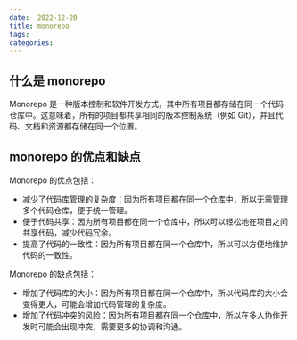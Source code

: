 ```yaml
---
date:  2022-12-20
title: monorepo
tags: 
categories:
---
```

## 什么是 monorepo
Monorepo 是一种版本控制和软件开发方式，其中所有项目都存储在同一个代码仓库中。这意味着，所有的项目都共享相同的版本控制系统（例如 Git），并且代码、文档和资源都存储在同一个位置。

## monorepo 的优点和缺点
Monorepo 的优点包括：

-   减少了代码库管理的复杂度：因为所有项目都在同一个仓库中，所以无需管理多个代码仓库，便于统一管理。
-   便于代码共享：因为所有项目都在同一个仓库中，所以可以轻松地在项目之间共享代码，减少代码冗余。
-   提高了代码的一致性：因为所有项目都在同一个仓库中，所以可以方便地维护代码的一致性。

Monorepo 的缺点包括：

-   增加了代码库的大小：因为所有项目都在同一个仓库中，所以代码库的大小会变得更大，可能会增加代码管理的复杂度。
-   增加了代码冲突的风险：因为所有项目都在同一个仓库中，所以在多人协作开发时可能会出现冲突，需要更多的协调和沟通。